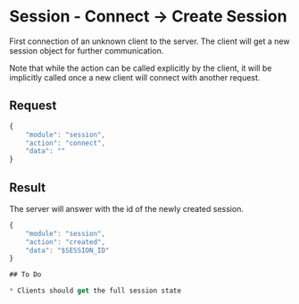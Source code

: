 # Session - Connect -> Create Session

First connection of an unknown client to the server. The client will get a new session object for further communication.

Note that while the action can be called explicitly by the client, it will be implicitly called once a new client will connect with another request.

## Request

```javascript
{
	"module": "session",
	"action": "connect",
	"data": ""
}
```

## Result

The server will answer with the id of the newly created session.

```javascript
{
	"module": "session",
	"action": "created",
	"data": "$SESSION_ID"
}

## To Do

* Clients should get the full session state
